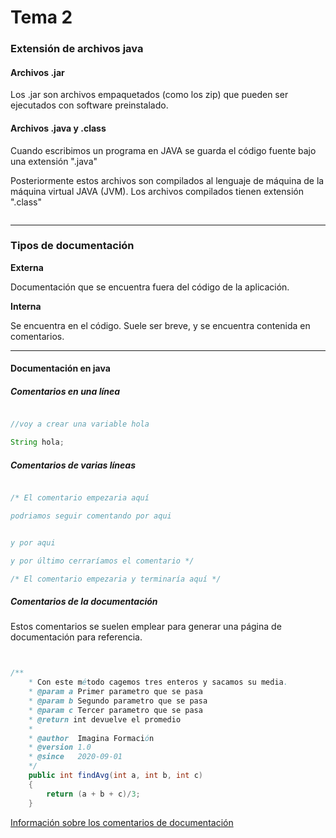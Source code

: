 # Tema 2


<h3> Extensión de archivos java </h3>

<h4> Archivos .jar </h4>

Los .jar son archivos empaquetados (como los zip) que pueden ser ejecutados con software preinstalado.

<h4> Archivos .java y .class </h4>

Cuando escribimos un programa en JAVA se guarda el código fuente bajo una extensión ".java"

Posteriormente estos archivos son compilados al lenguaje de máquina de la máquina virtual JAVA (JVM). Los archivos compilados tienen extensión ".class"

<img href="http://4.bp.blogspot.com/_UxBljXKkbV4/S-cZ3j0489I/AAAAAAAAAZw/W0FM0NVBpUc/s400/java-class-programa.gif">

<hr>

<h3> Tipos de documentación </h3>

<b>Externa</b> <br>

Documentación que se encuentra fuera del código de la aplicación.

<b>Interna</b> <br>

Se encuentra en el código. Suele ser breve, y se encuentra contenida en comentarios.

<hr>

<h4> Documentación en java </h4>

<h5> Comentarios en una línea </h5>

```java

//voy a crear una variable hola

String hola;

```

<h5> Comentarios de varias líneas </h5>


```java

/* El comentario empezaria aquí

podriamos seguir comentando por aqui


y por aqui

y por último cerraríamos el comentario */

```


```java
/* El comentario empezaria y terminaría aquí */
```


<h5> Comentarios de la documentación </h5>

Estos comentarios se suelen emplear para generar una página de documentación para referencia.

```java


/**
    * Con este método cagemos tres enteros y sacamos su media.
    * @param a Primer parametro que se pasa
    * @param b Segundo parametro que se pasa
    * @param c Tercer parametro que se pasa
    * @return int devuelve el promedio
    *
	* @author  Imagina Formación
	* @version 1.0
	* @since   2020-09-01
    */
    public int findAvg(int a, int b, int c) 
    {
        return (a + b + c)/3;
    }

```


<a href="https://www.oracle.com/technical-resources/articles/java/javadoc-tool.html">Información sobre los comentarios de documentación</a>













